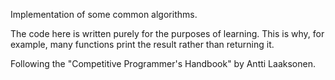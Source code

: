 Implementation of some common algorithms.

The code here is written purely for the purposes of learning. This is why, for example, many functions print the result rather than returning it.

Following the "Competitive Programmer's Handbook" by Antti Laaksonen.